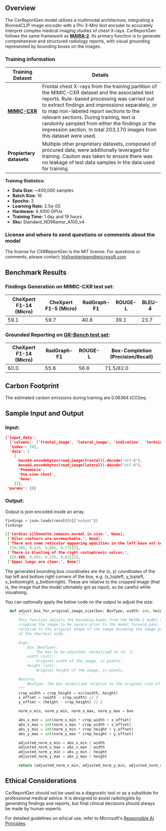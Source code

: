 ## Overview

The CxrReportGen model utilizes a multimodal architecture, integrating a BiomedCLIP image encoder with a Phi-3-Mini text encoder to accurately interpret complex medical imaging studies of chest X-rays. CxrReportGen follows the same framework as **[MAIRA-2](https://www.microsoft.com/en-us/research/publication/maira-2-grounded-radiology-report-generation/)**. Its primary function is to generate comprehensive and structured radiology reports, with visual grounding represented by bounding boxes on the images.

### Training information

| **Training Dataset**   | **Details**        | 
|----------------|---------------------|
| **[MIMIC-CXR](https://physionet.org/content/mimic-cxr/2.0.0/)**  | Frontal chest X-rays from the training partition of the MIMIC-CXR dataset and the associated text reports. Rule-based processing was carried out to extract findings and impressions separately, or to map non-labeled report sections to the relevant sections. During training, text is randomly sampled from either the findings or the impression section. In total 203,170 images from this dataset were used.|
| **Propiertary datasets**  | Multiple other proprietary datasets, composed of procured data, were additionally leveraged for training. Caution was taken to ensure there was no leakage of test data samples in the data used for training. |  

**Training Statistics:**
  - **Data Size:** ~400,000 samples
  - **Batch Size:** 16
  - **Epochs:** 3
  - **Learning Rate:** 2.5e-05
  - **Hardware:** 8 A100 GPUs
  - **Training Time:** 1 day and 19 hours
  - **Sku:** Standard_ND96amsr_A100_v4

### License and where to send questions or comments about the model
The license for CXRReportGen is the MIT license.
For questions or comments, please contact: hlsfrontierteam@microsoft.com

## Benchmark Results

### Findings Generation on MIMIC-CXR test set:

| CheXpert F1-14 (Micro) | CheXpert F1-5 (Micro)| RadGraph-F1 | ROUGE-L | BLEU-4|
|----------------|--------------|-------------|---------|-------|
| 59.1 | 59.7 | 40.8 | 39.1 |23.7 |


### Grounded Reporting on [GR-Bench test set](https://arxiv.org/pdf/2406.04449v1):

| CheXpert F1-14 (Micro) | RadGraph-F1 | ROUGE-L | Box-Completion (Precision/Recall)|
|------------------------|------------ |----------|-----------------|
| 60.0 | 55.6 | 56.6 | 71.5/82.0 |

## Carbon Footprint
The estimated carbon emissions during training are 0.06364 tCO2eq.


## Sample Input and Output

### Input:
```json
{'input_data': 
  {'columns': ['frontal_image', 'lateral_image', 'indication', 'technique', 'comparison'],
  'index': [0],
  'data': [
    [
      base64.encodebytes(read_image(frontal)).decode("utf-8"), 
      base64.encodebytes(read_image(lateral)).decode("utf-8"), 
      'Pneumonia', 
      'One view chest', 
      'None'
    ]]},
 'params': {}}
```

### Output:
Output is json encoded inside an array.
```python
findings = json.loads(result[0]["output"])
findings
```

```json
[['Cardiac silhouette remains normal in size.', None],
 ['Hilar contours are unremarkable.', None],
 ['There are some reticular appearing opacities in the left base not seen on the prior exam.',
  [[0.505, 0.415, 0.885, 0.775]]],
 ['There is blunting of the right costophrenic sulcus.',
  [[0.005, 0.555, 0.155, 0.825]]],
 ['Upper lungs are clear.', None]]
```
The generated bounding box coordinates are the (x, y) coordinates of the top left and bottom right corners of the box, e.g. (x_topleft, y_topleft, x_bottomright, y_bottomright). These are relative to the cropped image (that is, the image that the model ultimately got as input), so be careful while visualising.

You can optionally apply the below code on the output to adjust the size:
```python
  def adjust_box_for_original_image_size(box: BoxType, width: int, height: int) -> BoxType:
      """
      This function adjusts the bounding boxes from the MAIRA-2 model output to account for the image processor
      cropping the image to be square prior to the model forward pass. The box coordinates are adjusted to be
      relative to the original shape of the image assuming the image processor cropped the image based on the length
      of the shortest side.

      Args:
          box (BoxType):
              The box to be adjusted, normalised to (0, 1).
          width (int):
              Original width of the image, in pixels.
          height (int):
              Original height of the image, in pixels.

      Returns:
          BoxType: The box normalised relative to the original size of the image.
      """
      crop_width = crop_height = min(width, height)
      x_offset = (width - crop_width) // 2
      y_offset = (height - crop_height) // 2

      norm_x_min, norm_y_min, norm_x_max, norm_y_max = box

      abs_x_min = int(norm_x_min * crop_width + x_offset)
      abs_x_max = int(norm_x_max * crop_width + x_offset)
      abs_y_min = int(norm_y_min * crop_height + y_offset)
      abs_y_max = int(norm_y_max * crop_height + y_offset)

      adjusted_norm_x_min = abs_x_min / width
      adjusted_norm_x_max = abs_x_max / width
      adjusted_norm_y_min = abs_y_min / height
      adjusted_norm_y_max = abs_y_max / height

      return (adjusted_norm_x_min, adjusted_norm_y_min, adjusted_norm_x_max, adjusted_norm_y_max)
```

## Ethical Considerations

CxrReportGen should not be used as a diagnostic tool or as a substitute for professional medical advice. It is designed to assist radiologists by generating findings and reports, but final clinical decisions should always be made by human experts.

For detailed guidelines on ethical use, refer to Microsoft's [Responsible AI Principles](https://www.microsoft.com/en-us/ai/responsible-ai).
